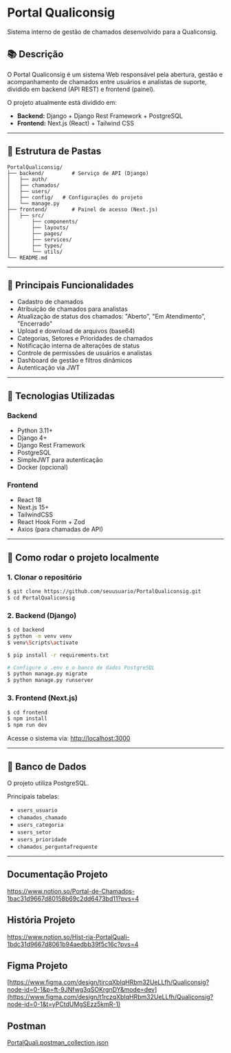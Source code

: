 # Portal Qualiconsig

Sistema interno de gestão de chamados desenvolvido para a Qualiconsig.

## 📚 Descrição

O Portal Qualiconsig é um sistema Web responsável pela abertura, gestão e acompanhamento de chamados entre usuários e analistas de suporte, dividido em backend (API REST) e frontend (painel).

O projeto atualmente está dividido em:
- **Backend:** Django + Django Rest Framework + PostgreSQL
- **Frontend:** Next.js (React) + Tailwind CSS

---

## 📂 Estrutura de Pastas

```
PortalQualiconsig/
├── backend/         # Serviço de API (Django)
│   ├── auth/
│   ├── chamados/
│   ├── users/
│   ├── config/   # Configurações do projeto
│   └── manage.py
├── frontend/        # Painel de acesso (Next.js)
│   ├── src/
│       ├── components/
│       ├── layouts/
│       ├── pages/
│       ├── services/
│       ├── types/
│       └── utils/
└── README.md
```

---

## 🚀 Principais Funcionalidades

- Cadastro de chamados
- Atribuição de chamados para analistas
- Atualização de status dos chamados: "Aberto", "Em Atendimento", "Encerrado"
- Upload e download de arquivos (base64)
- Categorias, Setores e Prioridades de chamados
- Notificação interna de alterações de status
- Controle de permissões de usuários e analistas
- Dashboard de gestão e filtros dinâmicos
- Autenticação via JWT

---

## 🔧 Tecnologias Utilizadas

### Backend
- Python 3.11+
- Django 4+
- Django Rest Framework
- PostgreSQL
- SimpleJWT para autenticação
- Docker (opcional)

### Frontend
- React 18
- Next.js 15+
- TailwindCSS
- React Hook Form + Zod
- Axios (para chamadas de API)

---

## 🔄 Como rodar o projeto localmente

### 1. Clonar o repositório
```bash
$ git clone https://github.com/seuusuario/PortalQualiconsig.git
$ cd PortalQualiconsig
```

### 2. Backend (Django)

```bash
$ cd backend
$ python -m venv venv
$ venv\Scripts\activate      

$ pip install -r requirements.txt

# Configure o .env e o banco de dados PostgreSQL
$ python manage.py migrate
$ python manage.py runserver
```

### 3. Frontend (Next.js)

```bash
$ cd frontend
$ npm install
$ npm run dev
```

Acesse o sistema via: [http://localhost:3000](http://localhost:3000)

---

## 🔢 Banco de Dados

O projeto utiliza PostgreSQL.

Principais tabelas:
- `users_usuario`
- `chamados_chamado`
- `users_categoria`
- `users_setor`
- `users_prioridade`
- `chamados_perguntafrequente`

---



## Documentação Projeto
https://www.notion.so/Portal-de-Chamados-1bac31d9667d80158b69c2dd6473bd11?pvs=4

## História Projeto
https://www.notion.so/Hist-ria-PortalQuali-1bdc31d9667d8061b94aedbb39f5c16c?pvs=4

## Figma Projeto
[https://www.figma.com/design/tircqXbIqHRbm32UeLLfh/Qualiconsig?node-id=0-1&p=ft-9JNfwg3qSOKrgnDY&mode=dev](https://www.figma.com/design/t1rczqXbIqHRbm32UeLLfh/Qualiconsig?node-id=0-1&t=yPCtdUMgSEzz5kmR-1)


## Postman 
[PortalQuali.postman_collection.json](https://github.com/user-attachments/files/19707817/PortalQuali.postman_collection.json)



